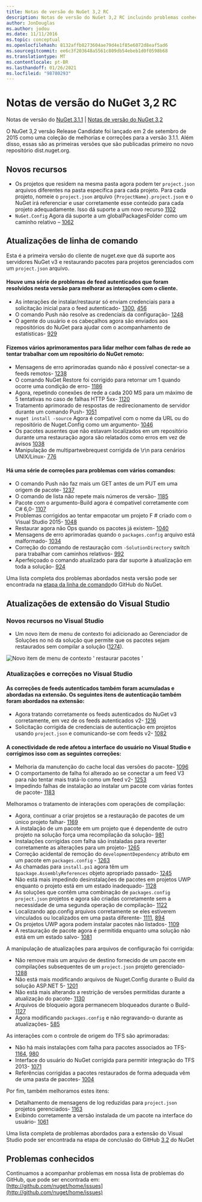 ```yaml
---
title: Notas de versão do NuGet 3,2 RC
description: Notas de versão do NuGet 3,2 RC incluindo problemas conhecidos, correções de bugs, recursos adicionados e DCRs.
author: JonDouglas
ms.author: jodou
ms.date: 11/11/2016
ms.topic: conceptual
ms.openlocfilehash: 8132affb8273604ae79d4e1f85e6072d8eaf5ad6
ms.sourcegitcommit: ee6c3f203648a5561c809db54ebeb1d0f0598b68
ms.translationtype: MT
ms.contentlocale: pt-BR
ms.lasthandoff: 01/26/2021
ms.locfileid: "98780293"
---
```

# <a name="nuget-32-rc-release-notes"></a>Notas de versão do NuGet 3,2 RC

Notas de versão do [NuGet 3.1.1](../release-notes/nuget-3.1.1.md)  |  [Notas de versão do NuGet 3,2](../release-notes/nuget-3.2.md)

O NuGet 3,2 versão Release Candidate foi lançado em 2 de setembro de 2015 como uma coleção de melhorias e correções para a versão 3.1.1.  Além disso, essas são as primeiras versões que são publicadas primeiro no novo repositório dist.nuget.org.

## <a name="new-features"></a>Novos recursos

* Os projetos que residem na mesma pasta agora podem ter `project.json` arquivos diferentes na pasta específica para cada projeto.  Para cada projeto, nomeie o `project.json` arquivo `{ProjectName}.project.json` e o NuGet irá referenciar e usar corretamente esse conteúdo para cada projeto adequadamente.  Isso dá suporte a um novo recurso  [1102](https://github.com/NuGet/Home/issues/1102)
* `NuGet.Config` Agora dá suporte a um globalPackagesFolder como um caminho relativo – [1062](https://github.com/NuGet/Home/issues/1062)

## <a name="command-line-updates"></a>Atualizações de linha de comando

Esta é a primeira versão do cliente de nuget.exe que dá suporte aos servidores NuGet v3 e restaurando pacotes para projetos gerenciados com um `project.json` arquivo.

#### <a name="there-were-a-number-of-authenticated-feed-issues-that-were-addressed-in-this-release-to-improve-interactions-with-the-client"></a>Houve uma série de problemas de feed autenticados que foram resolvidos nesta versão para melhorar as interações com o cliente.

* As interações de instalar/restaurar só enviam credenciais para a solicitação inicial para o feed autenticado- [1300](https://github.com/NuGet/Home/issues/1300), [456](https://github.com/NuGet/Home/issues/456)
* O comando Push não resolve as credenciais da configuração- [1248](https://github.com/NuGet/Home/issues/1248)
* O agente do usuário e os cabeçalhos agora são enviados aos repositórios do NuGet para ajudar com o acompanhamento de estatísticas- [929](https://github.com/NuGet/Home/issues/929)

#### <a name="we-made-a-number-of-improvements-to-better-handle-network-failures-while-attempting-to-work-with-a-remote-nuget-repository"></a>Fizemos vários aprimoramentos para lidar melhor com falhas de rede ao tentar trabalhar com um repositório do NuGet remoto:

* Mensagens de erro aprimoradas quando não é possível conectar-se a feeds remotos- [1238](https://github.com/NuGet/Home/issues/1238)
* O comando NuGet Restore foi corrigido para retornar um 1 quando ocorre uma condição de erro- [1186](https://github.com/NuGet/Home/issues/1186)
* Agora, repetindo conexões de rede a cada 200 MS para um máximo de 5 tentativas no caso de falhas HTTP 5xx- [1120](https://github.com/NuGet/Home/issues/1120)
* Tratamento aprimorado de respostas de redirecionamento de servidor durante um comando Push- [1051](https://github.com/NuGet/Home/issues/1051)
* `nuget install -source` Agora é compatível com o nome da URL ou do repositório de Nuget.Config como um argumento- [1046](https://github.com/NuGet/Home/issues/1046)
* Os pacotes ausentes que não estavam localizados em um repositório durante uma restauração agora são relatados como erros em vez de avisos [1038](https://github.com/NuGet/Home/issues/1038)
* Manipulação de multipartwebrequest corrigida de \r\n para cenários UNIX/Linux- [776](https://github.com/NuGet/Home/issues/776)

#### <a name="there-are-a-number-of-fixes-to-issues-with-various-commands"></a>Há uma série de correções para problemas com vários comandos:

* O comando Push não faz mais um GET antes de um PUT em uma origem de pacote- [1237](https://github.com/NuGet/Home/issues/1237)
* O comando de lista não repete mais números de versão- [1185](https://github.com/NuGet/Home/issues/1185)
* Pacote com o argumento-Build agora é compatível corretamente com C# 6,0- [1107](https://github.com/NuGet/Home/issues/1107)
* Problemas corrigidos ao tentar empacotar um projeto F # criado com o Visual Studio 2015- [1048](https://github.com/NuGet/Home/issues/1048)
* Restaurar agora não Ops quando os pacotes já existem- [1040](https://github.com/NuGet/Home/issues/1040)
* Mensagens de erro aprimoradas quando o `packages.config` arquivo está malformado- [1034](https://github.com/NuGet/Home/issues/1034)
* Correção do comando de restauração com `-SolutionDirectory` switch para trabalhar com caminhos relativos- [992](https://github.com/NuGet/Home/issues/992)
* Aperfeiçoado o comando atualizado para dar suporte à atualização em toda a solução- [924](https://github.com/NuGet/Home/issues/924)

Uma lista completa dos problemas abordados nesta versão pode ser encontrada na [etapa da linha de comando](https://github.com/nuget/home/issues?utf8=%E2%9C%93&q=is%3Aissue+milestone%3A3.2.0-commandline+is%3Aclosed+-label%3AClosedAs%3ADuplicate)do GitHub do NuGet.

## <a name="visual-studio-extension-updates"></a>Atualizações de extensão do Visual Studio

### <a name="new-features-in-visual-studio"></a>Novos recursos no Visual Studio

* Um novo item de menu de contexto foi adicionado ao Gerenciador de Soluções no nó da solução que permite que os pacotes sejam restaurados sem compilar a solução ([1274](https://github.com/NuGet/Home/issues/1274)).

![Novo item de menu de contexto ' restaurar pacotes '](./media/NuGet-3.2/newContextMenu.png)

### <a name="updates-and-fixes-in-visual-studio"></a>Atualizações e correções no Visual Studio

#### <a name="the-fixes-for-authenticated-feeds-were-rolled-up-and-addressed-in-the-extension-as-well--the-following-authentication-items-were-also-addressed-in-the-extension"></a>As correções de feeds autenticados também foram acumuladas e abordadas na extensão.  Os seguintes itens de autenticação também foram abordados na extensão:

* Agora tratando corretamente os feeds autenticados do NuGet v3 corretamente, em vez de os feeds autenticados v2- [1216](https://github.com/NuGet/Home/issues/1216)
* Solicitação corrigida de credenciais de autenticação em projetos usando `project.json` e comunicando-se com feeds v2- [1082](https://github.com/NuGet/Home/issues/1082)

#### <a name="network-connectivity-had-affected-the-user-interface-in-visual-studio-and-we-addressed-this-with-the-following-fixes"></a>A conectividade de rede afetou a interface do usuário no Visual Studio e corrigimos isso com as seguintes correções:

* Melhoria da manutenção do cache local das versões do pacote- [1096](https://github.com/NuGet/Home/issues/1096)
* O comportamento de falha foi alterado ao se conectar a um feed V3 para não tentar mais tratá-lo como um feed v2- [1253](https://github.com/NuGet/Home/issues/1253)
* Impedindo falhas de instalação ao instalar um pacote com várias fontes de pacote- [1183](https://github.com/NuGet/Home/issues/1183)

Melhoramos o tratamento de interações com operações de compilação:

* Agora, continuar a criar projetos se a restauração de pacotes de um único projeto falhar- [1169](https://github.com/NuGet/Home/issues/1169)
* A instalação de um pacote em um projeto que é dependente de outro projeto na solução força uma recompilação da solução- [981](https://github.com/NuGet/Home/issues/981)
* Instalações corrigidas com falha são instaladas para reverter corretamente as alterações para um projeto- [1265](https://github.com/NuGet/Home/issues/1265)
* Correção acidental de remoção do `developmentDependency` atributo em um pacote em `packages.config`  -  [1263](https://github.com/NuGet/Home/issues/1263)
* As chamadas para `install.ps1` agora têm um `$package.AssemblyReferences` objeto apropriado passado- [1245](https://github.com/NuGet/Home/issues/1245)
* Não está mais impedindo desinstalações de pacotes em projetos UWP enquanto o projeto está em um estado inadequado- [1128](https://github.com/NuGet/Home/issues/1128)
* As soluções que contêm uma combinação de `packages.config` `project.json` projetos e agora são criadas corretamente sem a necessidade de uma segunda operação de compilação- [1122](https://github.com/NuGet/Home/issues/1122)
* Localizando app.config arquivos corretamente se eles estiverem vinculados ou localizados em uma pasta diferente- [1111](https://github.com/NuGet/Home/issues/1111), [894](https://github.com/NuGet/Home/issues/894)
* Os projetos UWP agora podem instalar pacotes não listados- [1109](https://github.com/NuGet/Home/issues/1109)
* A restauração de pacote agora é permitida enquanto uma solução não está em um estado salvo- [1081](https://github.com/NuGet/Home/issues/1081)


A manipulação de atualizações para arquivos de configuração foi corrigida:

* Não remove mais um arquivo de destino fornecido de um pacote em compilações subsequentes de um `project.json` projeto gerenciado- [1288](https://github.com/NuGet/Home/issues/1288)
* Não está mais modificando arquivos de Nuget.Config durante o Build da solução ASP.NET 5- [1201](https://github.com/NuGet/Home/issues/1201)
* Não está mais alterando a restrição de versões permitidas durante a atualização do pacote- [1130](https://github.com/NuGet/Home/issues/1130)
* Arquivos de bloqueio agora permanecem bloqueados durante o Build- [1127](https://github.com/NuGet/Home/issues/1127)
* Agora modificando `packages.config` e não regravando-o durante as atualizações- [585](https://github.com/NuGet/Home/issues/585)


As interações com o controle de origem do TFS são aprimoradas:

* Não há mais instalações com falha para pacotes associados ao TFS- [1164](https://github.com/NuGet/Home/issues/1164), [980](https://github.com/NuGet/Home/issues/980)
* Interface do usuário do NuGet corrigida para permitir integração do TFS 2013- [1071](https://github.com/NuGet/Home/issues/1071)
* Referências corrigidas a pacotes restaurados de forma adequada vêm de uma pasta de pacotes- [1004](https://github.com/NuGet/Home/issues/1004)

Por fim, também melhoramos estes itens:

* Detalhamento de mensagens de log reduzidas para `project.json` projetos gerenciados- [1163](https://github.com/NuGet/Home/issues/1163)
* Exibindo corretamente a versão instalada de um pacote na interface do usuário- [1061](https://github.com/NuGet/Home/issues/1061)


Uma lista completa de problemas abordados para a extensão do Visual Studio pode ser encontrada na etapa de conclusão do GitHub [3,2](https://github.com/nuget/home/issues?q=is%3Aissue+is%3Aclosed+-label%3AClosedAs%3ADuplicate+milestone%3A3.2) do NuGet

## <a name="known-issues"></a>Problemas conhecidos

Continuamos a acompanhar problemas em nossa lista de problemas do GitHub, que pode ser encontrada em: [http://github.com/nuget/home/issues](http://github.com/nuget/home/issues)